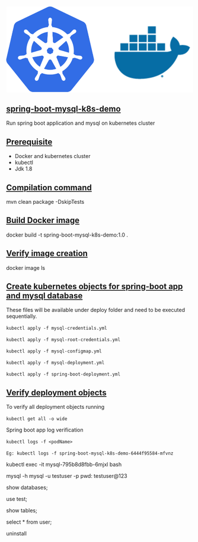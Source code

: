 ![](./img/kubernetes-docker.svg)

## [spring-boot-mysql-k8s-demo](#spring-boot-mysql-k8s-demo)

Run spring boot application and mysql on kubernetes cluster

## [Prerequisite](#Prerequisite)
* Docker and kubernetes cluster
* kubectl
* Jdk 1.8

## [Compilation command](#compilation-command)
mvn clean package -DskipTests

## [Build Docker image](#build-docker-image)
docker build -t spring-boot-mysql-k8s-demo:1.0 .

## [Verify image creation](#verify-image-creation)
docker image ls

## [Create kubernetes objects for spring-boot app and mysql database](#create-k8s)
These files will be available under deploy folder and need to be executed sequentially.

```kubectl apply -f mysql-credentials.yml```

```kubectl apply -f mysql-root-credentials.yml```

```kubectl apply -f mysql-configmap.yml```

```kubectl apply -f mysql-deployment.yml```

```kubectl apply -f spring-boot-deployment.yml```

## [Verify deployment objects](#verify-deployment-objects)


To verify all deployment objects running

```kubectl get all -o wide```

Spring boot app log verification

```kubectl logs -f <podName>```

```Eg: kubectl logs -f spring-boot-mysql-k8s-demo-6444f95584-mfvnz```

kubectl exec -it mysql-795b8d8fbb-6mjxl bash

mysql -h mysql -u testuser -p
pwd: testuser@123

show databases;

use test;

show tables;

select * from user;

uninstall